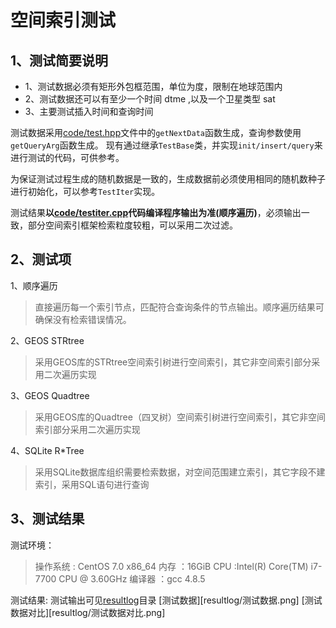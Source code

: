 # 空间索引测试

## 1、测试简要说明

- 1、测试数据必须有矩形外包框范围，单位为度，限制在地球范围内
- 2、测试数据还可以有至少一个时间  dtme ,以及一个卫星类型 sat
- 3、主要测试插入时间和查询时间

测试数据采用[code/test.hpp](code/test.hpp)文件中的`getNextData`函数生成，查询参数使用`getQueryArg`函数生成。
现有通过继承`TestBase`类，并实现`init/insert/query`来进行测试的代码，可供参考。

为保证测试过程生成的随机数据是一致的，生成数据前必须使用相同的随机数种子进行初始化，可以参考`TestIter`实现。

测试结果**以[code/testiter.cpp](code/testiter.cpp)代码编译程序输出为准(顺序遍历)**，必须输出一致，部分空间索引框架检索粒度较粗，可以采用二次过滤。

## 2、测试项

1、顺序遍历
> 直接遍历每一个索引节点，匹配符合查询条件的节点输出。顺序遍历结果可确保没有检索错误情况。

2、GEOS STRtree
> 采用GEOS库的STRtree空间索引树进行空间索引，其它非空间索引部分采用二次遍历实现

3、GEOS Quadtree
> 采用GEOS库的Quadtree（四叉树）空间索引树进行空间索引，其它非空间索引部分采用二次遍历实现

4、SQLite R*Tree
> 采用SQLite数据库组织需要检索数据，对空间范围建立索引，其它字段不建索引，采用SQL语句进行查询


## 3、测试结果

测试环境：
> 操作系统 : CentOS 7.0 x86_64
> 内存    ：16GiB
> CPU     :Intel(R) Core(TM) i7-7700 CPU @ 3.60GHz
> 编译器  ：gcc 4.8.5

测试结果:
测试输出可见[resultlog](resultlog)目录
[测试数据][resultlog/测试数据.png]
[测试数据对比][resultlog/测试数据对比.png]




